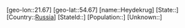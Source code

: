 ﻿---
location: [54.67,21.67]
type: City
tags:
- geo/City


SpocWebEntityId: 30934
isDeleted: false
confidential: public

---
[geo-lon::21.67]
[geo-lat::54.67]
[name::Heydekrug]
[State::]
[Country::[Russia](geo/Continent/Europe/Russia.md)]
[StateId::]
[Population::]
[Unknown::]

